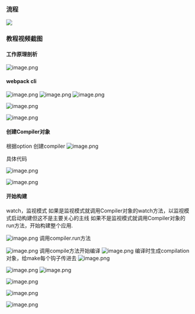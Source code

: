 ### 流程
![](https://cdn.nlark.com/yuque/0/2022/jpeg/28823371/1671110327048-a9dc16b7-c81b-48fa-abf3-21d611f08796.jpeg?x-oss-process=image%2Fresize%2Cw_766%2Climit_0%2Finterlace%2C1#averageHue=%23fbf5f2&from=url&id=kdUun&originHeight=1165&originWidth=766&originalType=binary&ratio=1&rotation=0&showTitle=false&status=done&style=none&title=)

### 教程视频截图

#### 工作原理剖析
![image.png](https://cdn.nlark.com/yuque/0/2022/png/28823371/1671725268928-478e61b5-470b-481d-9bca-610cdc5347d8.png#averageHue=%23f1f1f1&clientId=u2f95711b-0bc7-4&from=paste&height=590&id=u669008db&originHeight=737&originWidth=975&originalType=binary&ratio=1&rotation=0&showTitle=false&size=226472&status=done&style=none&taskId=u1f3e2049-3b54-4812-8ed7-a118d113398&title=&width=780)
#### webpack cli
![image.png](https://cdn.nlark.com/yuque/0/2022/png/28823371/1671725284962-d721bd04-7216-44cc-bb27-f246a758309f.png#averageHue=%23f5f5f5&clientId=u2f95711b-0bc7-4&from=paste&height=326&id=uf763dc5f&originHeight=408&originWidth=937&originalType=binary&ratio=1&rotation=0&showTitle=false&size=89354&status=done&style=none&taskId=u8e6f0df4-2a2a-45d2-b881-11f79a34538&title=&width=749.6)
![image.png](https://cdn.nlark.com/yuque/0/2022/png/28823371/1671725301737-996646ea-e9b6-43e7-a8f5-400e70995593.png#averageHue=%23566c56&clientId=u2f95711b-0bc7-4&from=paste&height=680&id=ua3f736f7&originHeight=850&originWidth=1692&originalType=binary&ratio=1&rotation=0&showTitle=false&size=447667&status=done&style=none&taskId=ude2427ee-df4d-43e6-96b2-507369abaa0&title=&width=1353.6)
![image.png](https://cdn.nlark.com/yuque/0/2022/png/28823371/1671725312225-6af136aa-9e7a-4a5a-919d-50d3eca04b2b.png#averageHue=%23c9d3c6&clientId=u2f95711b-0bc7-4&from=paste&height=614&id=u636ab7a1&originHeight=767&originWidth=1711&originalType=binary&ratio=1&rotation=0&showTitle=false&size=220761&status=done&style=none&taskId=u9186e1c8-42ab-441d-85a3-40016aabb1e&title=&width=1368.8)

![image.png](https://cdn.nlark.com/yuque/0/2022/png/28823371/1671725326305-93b5da01-1b73-4912-907e-c02daa6011de.png#averageHue=%234b9394&clientId=u2f95711b-0bc7-4&from=paste&height=773&id=ud122376f&originHeight=966&originWidth=1697&originalType=binary&ratio=1&rotation=0&showTitle=false&size=570970&status=done&style=none&taskId=u646e2816-175f-42a4-ac89-39520005520&title=&width=1357.6)

![image.png](https://cdn.nlark.com/yuque/0/2022/png/28823371/1671725345193-d93e6046-8e4e-4557-8399-5dcf2d066bb7.png#averageHue=%23a4b19f&clientId=u2f95711b-0bc7-4&from=paste&height=676&id=ucfc1aeae&originHeight=845&originWidth=1692&originalType=binary&ratio=1&rotation=0&showTitle=false&size=275614&status=done&style=none&taskId=ued03bad2-fece-4c14-be99-9f4b3cf8a96&title=&width=1353.6)

#### 创建Compiler对象
根据option 创建compiler
![image.png](https://cdn.nlark.com/yuque/0/2022/png/28823371/1671725363861-f35f42d1-a647-4aaf-9351-2e8aa6ce707c.png#averageHue=%23596f59&clientId=u2f95711b-0bc7-4&from=paste&height=771&id=ueb646ccc&originHeight=964&originWidth=1699&originalType=binary&ratio=1&rotation=0&showTitle=false&size=393603&status=done&style=none&taskId=u03490ad1-9db3-4781-9408-ec091e42bdf&title=&width=1359.2)

具体代码
 
![image.png](https://cdn.nlark.com/yuque/0/2022/png/28823371/1671725384572-7dbe9887-047f-41fd-b755-1f05e6502b9a.png#averageHue=%23579c9d&clientId=u2f95711b-0bc7-4&from=paste&height=738&id=u8ffdaf03&originHeight=923&originWidth=1695&originalType=binary&ratio=1&rotation=0&showTitle=false&size=537477&status=done&style=none&taskId=ud0f75826-43f0-4665-a2d3-7a4e8be4de2&title=&width=1356)

![image.png](https://cdn.nlark.com/yuque/0/2022/png/28823371/1671725431167-050adb5b-6328-4fb2-9a61-d88da8392e19.png#averageHue=%23597055&clientId=u2f95711b-0bc7-4&from=paste&height=635&id=u4dde5c30&originHeight=794&originWidth=1670&originalType=binary&ratio=1&rotation=0&showTitle=false&size=418963&status=done&style=none&taskId=u6449a7a2-a81a-45ac-b476-537f66c7c92&title=&width=1336)
#### 开始构建
watch，监视模式
如果是监视模式就调用Compiler对象的watch方法，以监视模式启动构建但这不是主要关心的主线
如果不是监视模式就调用Compiler对象的run方法，开始构建整个应用.

![image.png](https://cdn.nlark.com/yuque/0/2022/png/28823371/1671726209360-3ed57bac-f561-4128-b804-9d7087df5220.png#averageHue=%23d9dcd8&clientId=u2f95711b-0bc7-4&from=paste&height=741&id=u6df3c5d9&originHeight=926&originWidth=1445&originalType=binary&ratio=1&rotation=0&showTitle=false&size=344955&status=done&style=none&taskId=uf20a69d3-8810-411e-9408-987234cb303&title=&width=1156)
调用compiler.run方法

![image.png](https://cdn.nlark.com/yuque/0/2022/png/28823371/1671726225046-485f4346-f063-40a2-8e89-ac60ed22cf32.png#averageHue=%23eff4f3&clientId=u2f95711b-0bc7-4&from=paste&height=739&id=u76b5e9cc&originHeight=924&originWidth=1430&originalType=binary&ratio=1&rotation=0&showTitle=false&size=315827&status=done&style=none&taskId=u6469205e-ced6-4bad-b3bb-42b6a8b8c61&title=&width=1144)
调用compile方法开始编译
![image.png](https://cdn.nlark.com/yuque/0/2022/png/28823371/1671726314900-45bb2715-8fe9-4ec6-a89a-1a416ddbd45a.png#averageHue=%234a999d&clientId=u2f95711b-0bc7-4&from=paste&height=660&id=u4af2e0f9&originHeight=973&originWidth=1453&originalType=binary&ratio=1&rotation=0&showTitle=false&size=354395&status=done&style=none&taskId=ue3264145-5b91-400f-8266-74890613b10&title=&width=985)
编译时生成compilation对象，给make每个钩子传进去
![image.png](https://cdn.nlark.com/yuque/0/2022/png/28823371/1671726333084-990cc6b3-a5c5-4a41-b88e-ce12155d6889.png#averageHue=%232a323d&clientId=u2f95711b-0bc7-4&from=paste&height=480&id=u85639982&originHeight=600&originWidth=1358&originalType=binary&ratio=1&rotation=0&showTitle=false&size=303956&status=done&style=none&taskId=u352e4fa0-1a32-4075-8e75-1803880132f&title=&width=1086.4)


![image.png](https://cdn.nlark.com/yuque/0/2022/png/28823371/1671726670442-bc095406-65ad-4151-a05c-66c92a50af3f.png#averageHue=%23dfdfde&clientId=u2f95711b-0bc7-4&from=paste&height=662&id=ue01fb532&originHeight=827&originWidth=1503&originalType=binary&ratio=1&rotation=0&showTitle=false&size=330975&status=done&style=none&taskId=uf486ed61-5fe2-4517-bd1e-70e37daf96b&title=&width=1202.4)
![image.png](https://cdn.nlark.com/yuque/0/2022/png/28823371/1671726726069-4c8dd947-b03a-4f51-92a6-f9343b5d8590.png#averageHue=%2391918f&clientId=u2f95711b-0bc7-4&from=paste&height=596&id=u54fa3ab3&originHeight=745&originWidth=1571&originalType=binary&ratio=1&rotation=0&showTitle=false&size=181152&status=done&style=none&taskId=ud4e80ace-c82e-4aa5-8d2c-f2646e65bcf&title=&width=1256.8)

![image.png](https://cdn.nlark.com/yuque/0/2022/png/28823371/1671726756702-a1a9013d-6f82-400b-958e-e3943f8be4df.png#averageHue=%233c3f3d&clientId=u2f95711b-0bc7-4&from=paste&height=694&id=u571752bf&originHeight=868&originWidth=1440&originalType=binary&ratio=1&rotation=0&showTitle=false&size=577238&status=done&style=none&taskId=u72886adf-b953-4c74-bae4-ea52af1dd34&title=&width=1152)

![image.png](https://cdn.nlark.com/yuque/0/2022/png/28823371/1671726856174-02fb4187-1221-4da8-b421-a4257302908c.png#averageHue=%235c7557&clientId=u2f95711b-0bc7-4&from=paste&height=668&id=u604d6caf&originHeight=835&originWidth=1491&originalType=binary&ratio=1&rotation=0&showTitle=false&size=299577&status=done&style=none&taskId=uc52bd581-2f6f-4fed-b929-6da59019dc9&title=&width=1192.8)

![image.png](https://cdn.nlark.com/yuque/0/2022/png/28823371/1671726931643-aedee0a3-de52-4a0b-9fab-2c89831386b5.png#averageHue=%23efeeed&clientId=u2f95711b-0bc7-4&from=paste&height=635&id=u4b802ad7&originHeight=794&originWidth=1482&originalType=binary&ratio=1&rotation=0&showTitle=false&size=430118&status=done&style=none&taskId=u5df94fb9-1f8f-4b8c-a565-7f9f9806730&title=&width=1185.6)
